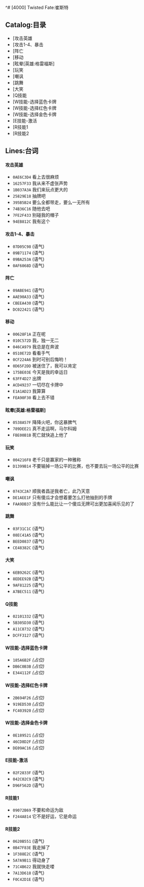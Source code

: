 ^# [4000] Twisted Fate:崔斯特

## Catalog:目录
* [攻击英雄
* [攻击1-4、暴击
* [阵亡
* [移动
* [眩晕[英雄:格雷福斯]
* [玩笑
* [嘲讽
* [跳舞
* [大笑
* [Q技能
* [W技能-选择蓝色卡牌
* [W技能-选择红色卡牌
* [W技能-选择金色卡牌
* [E技能-激活
* [R技能1
* [R技能2

## Lines:台词
#### 攻击英雄
- `0AE6C3D4` 看上去很麻烦
- `16257F33` 我从来不虚张声势
- `1B037A3A` 我们来玩点更大的
- `25829E18` 抽牌吧
- `395B5B24` 要么全都带走，要么一无所有
- `74B36C16` 随他去吧
- `7FE2F433` 别碰我的帽子
- `94EB812C` 我有这个

#### 攻击1-4、暴击
- `07D05C98` (语气)
- `09B71174` (语气)
- `09BA253A` (语气)
- `0AF6068D` (语气)

#### 阵亡
- `09ABE941` (语气)
- `AAE90A33` (语气)
- `CBEEA430` (语气)
- `DC022421` (语气)

#### 移动
- `00628F1A` 正在呢
- `010C572D` 我，独一无二
- `046CA979` 我总是在奔波
- `0510E72D` 看看手气
- `0CF224A6` 到时可别后悔哟！
- `0D65F2DD` 被迷住了，我可以肯定
- `175BE03E` 今天是我的幸运日
- `63FF4D27` 出牌
- `ACD49237` 一切尽在卡牌中
- `E1A1AD23` 我算算
- `FEA90F30` 看上去不错

#### 眩晕[英雄:格雷福斯]
- `0538A57F` 降降火吧，你这暴脾气
- `789DEE21` 真不走运啊，马尔科姆
- `FBE00B1B` 死亡就快追上他了

#### 玩笑
- `004216F8` 老千只是赢家的一种雅称
- `D1399B14` 不要输掉一场公平的比赛，也不要去玩一场公平的比赛

#### 嘲讽
- `0743C2A7` 顺我者昌逆我者亡，此乃天意
- `DE1AEE1F` 只有傻瓜才会想着要怎么打他抽到的手牌
- `FAA9DB37` 没有什么能比让一个傻瓜无牌可出更加喜闻乐见的了

#### 跳舞
- `03F31C1C` (语气)
- `08EC41A5` (语气)
- `BEED0837` (语气)
- `CE48382C` (语气)

#### 大笑
- `6EB9262C` (语气)
- `8EDEE92B` (语气)
- `9AF81225` (语气)
- `A7BEC511` (语气)

#### Q技能
- `02101332` (语气)
- `5B305D30` (语气)
- `A11C8732` (语气)
- `DCFF3127` (语气)

#### W技能-选择蓝色卡牌
- `185A6B2F` *(占位)*
- `DB6C0B3B` *(占位)*
- `E344112F` *(占位)*

#### W技能-选择红色卡牌
- `2B694F26` *(占位)*
- `919ED530` *(占位)*
- `FC403920` *(占位)*

#### W技能-选择金色卡牌
- `0E189521` *(占位)*
- `46CD8D2F` *(占位)*
- `DE09AC16` *(占位)*

#### E技能-激活
- `02F2833F` (语气)
- `042C02C9` (语气)
- `D96F562D` (语气)

#### R技能1
- `09072B69` 不要和命运为敌
- `F244A814` 它不是好运，它是命运

#### R技能2
- `0620B551` (语气)
- `0B47F83E` 我走掉了
- `1F388E2C` (语气)
- `5A7A9B11` 得动身了
- `71C4B622` 我就快走喽
- `7A13D618` (语气)
- `F0C42D1E` (语气)